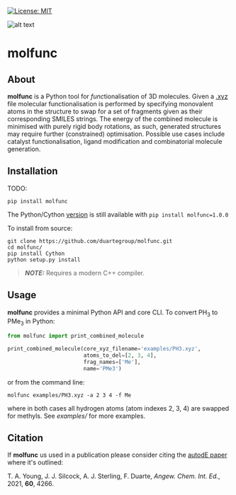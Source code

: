 [![License: MIT](https://img.shields.io/badge/License-MIT-blue.svg)](https://opensource.org/licenses/MIT)

![alt text](molfunc/common/example.png)

# molfunc

## About
**molfunc** is a Python tool for *func*tionalisation of 3D molecules. Given a
[.xyz](https://en.wikipedia.org/wiki/XYZ_file_format) file molecular functionalisation is performed
by specifying monovalent atoms in the structure to swap for a set of fragments given as their
corresponding SMILES strings. The energy of the combined molecule is minimised with purely rigid body rotations,
as such, generated structures may require further (constrained) optimisation. Possible 
use cases include catalyst functionalisation, ligand modification and combinatorial molecule generation.

## Installation

TODO: 
```
pip install molfunc
```
The Python/Cython [version](https://github.com/duartegroup/molfunc/tree/v1) is still available with `pip install molfunc=1.0.0`

To install from source:
```
git clone https://github.com/duartegroup/molfunc.git
cd molfunc/
pip install Cython
python setup.py install
```

> **_NOTE:_**  Requires a modern C++ compiler.

## Usage
**molfunc** provides a minimal Python API and core CLI. To convert PH<sub>3</sub> to PMe<sub>3</sub> in Python:

```python
from molfunc import print_combined_molecule

print_combined_molecule(core_xyz_filename='examples/PH3.xyz', 
                        atoms_to_del=[2, 3, 4],
                        frag_names=['Me'],
                        name='PMe3')
```

or from the command line:

```
molfunc examples/PH3.xyz -a 2 3 4 -f Me
```

where in both cases all hydrogen atoms (atom indexes 2, 3, 4) are swapped for methyls. See *examples/* 
for more examples.


## Citation

If **molfunc** us used in a publication please consider citing the [autodE paper](https://doi.org/10.1002/anie.202011941) where it's outlined:

T. A. Young, J. J. Silcock, A. J. Sterling, F. Duarte, *Angew. Chem. Int. Ed.*, 2021, **60**, 4266.

